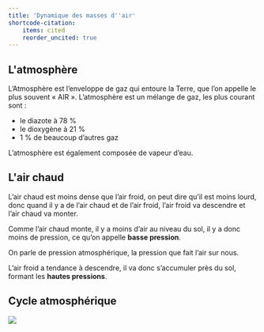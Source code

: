 ```yaml
---
title: 'Dynamique des masses d''air'
shortcode-citation:
    items: cited
    reorder_uncited: true
---
```


## L'atmosphère

L’Atmosphère est l’enveloppe de gaz qui entoure la Terre, que l’on appelle le plus souvent « AIR ».
L’atmosphère est un mélange de gaz, les plus courant sont : 

* le diazote à 78 %
* le dioxygène à 21 % 
* 1 % de beaucoup d’autres gaz

L’atmosphère est également composée de vapeur d’eau. 

## L'air chaud

L’air chaud est moins dense que l’air froid, on peut dire qu’il est moins lourd, donc quand il y a de l’air chaud et de l’air froid, l’air froid va descendre et l’air chaud va monter. 


Comme l’air chaud monte, il y a moins d’air au niveau du sol, il y a donc moins de pression, ce qu’on appelle **basse pression**. 

On parle de pression atmosphérique, la pression que fait l’air sur nous.

L’air froid a tendance à descendre, il va donc s’accumuler près du sol, formant les **hautes pressions**.

## Cycle atmosphérique 

![](http://svt.ac-dijon.fr/schemassvt/IMG/cellules_convection.gif)
